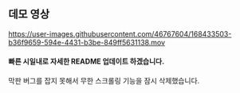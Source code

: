 ## 데모 영상

https://user-images.githubusercontent.com/46767604/168433503-b36f9659-594e-4431-b3be-849ff5631138.mov


#### 빠른 시일내로 자세한 README 업데이트 하겠습니다. 

막판 버그를 잡지 못해서 무한 스크롤링 기능을 잠시 삭제했습니다.
